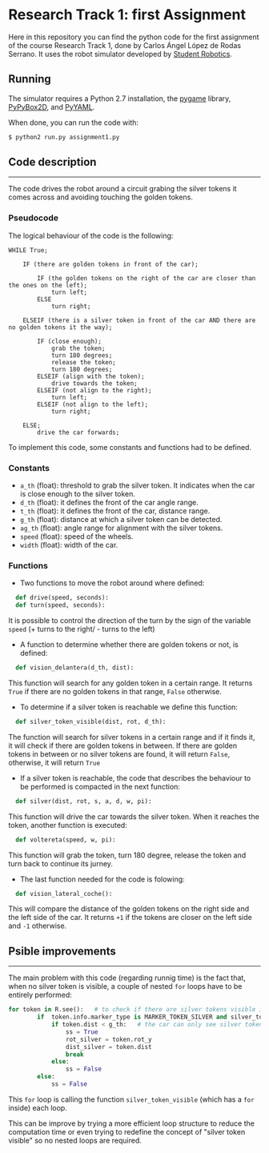 Research Track 1: first Assignment
================================

Here in this repository you can find the python code for the first assignment of the course Research Track 1,
done by Carlos Ángel López de Rodas Serrano.
It uses the robot simulator developed by [Student Robotics](https://studentrobotics.org).


Running
----------------------

The simulator requires a Python 2.7 installation, the [pygame](http://pygame.org/) library, [PyPyBox2D](https://pypi.python.org/pypi/pypybox2d/2.1-r331), and [PyYAML](https://pypi.python.org/pypi/PyYAML/).

When done, you can run the code with:

```bash
$ python2 run.py assignment1.py
```

## Code description
-----------------------------

The code drives the robot around a circuit grabing the silver tokens it comes across and avoiding touching the golden tokens.

### Pseudocode ###

The logical behaviour of the code is the following:

```
WHILE True;

	IF (there are golden tokens in front of the car);
	
		IF (the golden tokens on the right of the car are closer than the ones on the left);
			turn left;
		ELSE 
			turn right;
			
	ELSEIF (there is a silver token in front of the car AND there are no golden tokens it the way);
	
		IF (close enough);
			grab the token;
			turn 180 degrees;
			release the token;
			turn 180 degrees;
		ELSEIF (align with the token);
			drive towards the token;
		ELSEIF (not align to the right);
			turn left;
		ELSEIF (not align to the left);
			turn right;
			
	ELSE;
		drive the car forwards;
```


To implement this code, some constants and functions had to be defined.

### Constants ###

* `a_th` (float): threshold to grab the silver token. It indicates when the car is close enough to the silver token.
* `d_th` (float): it defines the front of the car angle range.
* `t_th` (float): it defines the front of the car, distance range.
* `g_th` (float): distance at which a silver token can be detected.
* `ag_th` (float): angle range for alignment with the silver tokens.
* `speed` (float): speed of the wheels.
* `width` (float): width of the car.

### Functions ###

* Two functions to move the robot around where defined:

```python
  def drive(speed, seconds):
  def turn(speed, seconds):
```
  It is possible to control the direction of the turn by the sign of the variable ``speed`` (+ turns to the right/ - turns to the left)


* A function to determine whether there are golden tokens or not, is defined:

```python
  def vision_delantera(d_th, dist):
```

  This function will search for any golden token in a certain range.
  It returns ``True`` if there are no golden tokens in that range, ``False`` otherwise.


* To determine if a silver token is reachable we define this function:

```python
  def silver_token_visible(dist, rot, d_th):
```

  The function will search for silver tokens in a certain range and if it finds it, it will check if there are golden tokens in between.
  If there are golden tokens in between or no silver tokens are found, it will return ``False``, otherwise, it will return ``True``


* If a silver token is reachable, the code that describes the behaviour to be performed is compacted in the next function:

```python
  def silver(dist, rot, s, a, d, w, pi):
```

  This function will drive the car towards the silver token. When it reaches the token, another function is executed:
  
```python
  def voltereta(speed, w, pi):
```

  This function will grab the token, turn 180 degree, release the token and turn back to continue its jurney.
  
  
* The last function needed for the code is folowing:

```python
  def vision_lateral_coche():
```

  This will compare the distance of the golden tokens on the right side and the left side of the car. 
  It returns ``+1`` if the tokens are closer on the left side and ``-1`` otherwise.
  
## Psible improvements
-----------------------------

The main problem with this code (regarding runnig time) is the fact that, when no silver token is visible, a couple of nested ``for`` loops have to be entirely performed:

```python
for token in R.see():	# to check if there are silver tokens visible in front of the car (ss = True if they are and ss = False if they aren't)
		if  token.info.marker_type is MARKER_TOKEN_SILVER and silver_token_visible(token.dist, token.rot_y, d_th):
			if token.dist < g_th:	# the car can only see silver tokens that are 6[-] close
				ss = True
				rot_silver = token.rot_y
				dist_silver = token.dist
				break
			else:
				ss = False
		else:
			ss = False
```

This ``for`` loop is calling the function ``silver_token_visible`` (which has a ``for`` inside) each loop. 

This can be improve by trying a more efficient loop structure to reduce the computation time or even trying to redefine the concept of "silver token visible" so no nested loops are required.







